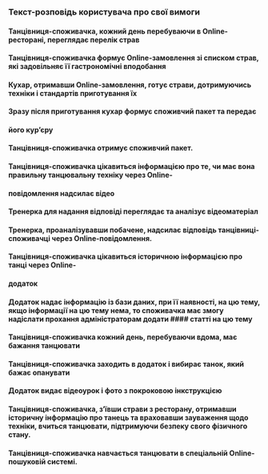 ### Текст-розповідь користувача про свої вимоги

#### Танцівниця-споживачка, кожний день перебуваючи в Online-ресторані, переглядає перелік страв
#### Танцівниця-споживачка формує Online-замовлення зі списком страв, які задовільняє її гастрономічні вподобання
#### Кухар, отримавши Online-замовлення, готує страви, дотримуючись техніки і стандартів приготування їх
#### Зразу  після приготування кухар формує  споживчий пакет та передає
#### його кур’єру
#### Танцівниця-споживачка отримує споживчий пакет.

#### Танцівниця-споживачка цікавиться  інформацією про те, чи має вона правильну танцювальну техніку  через  Online-
#### повідомлення надсилає відео 
#### Тренерка для надання відповіді переглядає та аналізує відеоматеріал
#### Тренерка, проаналізувавши побачене, надсилає відповідь танцівниці-споживачці через Online-повідомлення.

#### Танцівниця-споживачка цікавиться історичною інформацією про танці  через  Online-
#### додаток 
#### Додаток надає інформацію із бази даних, при її наявності, на цю тему, якщо інформації на цю тему нема, то споживачка має змогу надіслати прохання адміністраторам додати #### статті на цю тему

#### Танцівниця-споживачка кожний день, перебуваючи вдома, має бажання танцювати
#### Танцівниця-споживачка заходить в додаток і вибирає танок, який бажає опанувати
#### Додаток видає відеоурок і фото з покроковою інкструкцією 

#### Танцівниця-споживачка, з’ївши страви з ресторану, отримавши історичну інформацію про танець  та враховавши зауваження щодо техніки, вчиться танцювати, підтримуючи безпеку свого фізичного стану.

#### Танцівниця-споживачка навчається танцювати в спеціальній Online-пошуковій системі.
